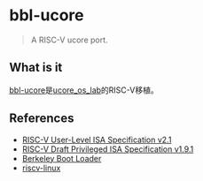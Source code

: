 # bbl-ucore

> A RISC-V ucore port.

## What is it

[bbl-ucore](https://github.com/ring00/bbl-ucore)是[ucore_os_lab](https://github.com/chyyuu/ucore_os_lab)的RISC-V移植。

## References

* [RISC-V User-Level ISA Specification v2.1](https://riscv.org/specifications/)
* [RISC-V Draft Privileged ISA Specification v1.9.1](https://riscv.org/specifications/privileged-isa)
* [Berkeley Boot Loader](https://github.com/riscv/riscv-pk)
* [riscv-linux](https://github.com/riscv/riscv-linux)
